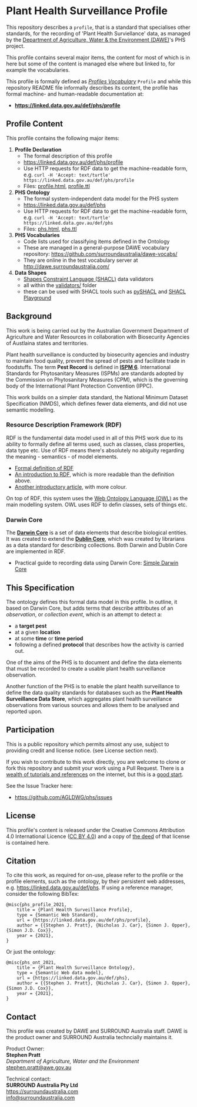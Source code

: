# Plant Health Surveillance Profile
This repository describes a `profile`, that is a standard that specialises other standards, for the recording of 'Plant Health Surviellance' data, as managed by the [Department of Agriculture, Water & the Environment  (DAWE)](https://www.awe.gov.au)'s PHS project.

This profile contains several major items, the content for most of which is in here but some of the content is managed else where but linked to, for example the vocabularies.

This profile is formally defined as [_Profiles Vocabulary_](https://w3c.github.io/dx-prof/prof/) `Profile` and while this repository README file informally describes its content, the profile has formal machine- and human-readable documentation at:

* **<https://linked.data.gov.au/def/phs/profile>**

## Profile Content
This profile contains the following major items:

1. **Profile Declaration**
    * The formal description of this profile
    * <https://linked.data.gov.au/def/phs/profile>
    * Use HTTP requests for RDF data to get the machine-readable form, e.g. `curl -H 'Accept: text/turtle' https://linked.data.gov.au/def/phs/profile`
    * Files: [profile.html](profile.html), [profile.ttl](profile.ttl)
2. **PHS Ontology**
    * The formal system-independent data model for the PHS system
    * <https://linked.data.gov.au/def/phs>
    * Use HTTP requests for RDF data to get the machine-readable form, e.g. `curl -H 'Accept: text/turtle' https://linked.data.gov.au/def/phs`
    * Files: [phs.html](phs.html), [phs.ttl](phs.ttl)
3. **PHS Vocabularies**
    * Code lists used for classifying items defined in the Ontology
    * These are managed in a general-purpose DAWE vocabulary repository: <https://github.com/surroundaustralia/dawe-vocabs/>
    * They are online in the test vocabulary server at <http://dawe.surroundaustralia.com/>
4. **Data Shapes**
    * [Shapes Constraint Language (SHACL)](https://www.w3.org/TR/shacl/) data validators
    * all within the [validators/](validators/) folder
    * these can be used with SHACL tools such as [pySHACL](https://github.com/RDFLib/pySHACL) and [SHACL Playground](https://shacl.org/playground/)

## Background
This work is being carried out by the Australian Government Department of Agriculture and Water Resources in collaboration with Biosecurity Agencies of Austlaina states and territories. 

Plant health surveillance is conducted by biosecurity agencies and industry to maintain food quality, prevent the spread of pests and facilitate trade in foodstuffs. The term **Pest Record** is defined in **[ISPM 6](https://www.ippc.int/en/core-activities/standards-setting/ispms/)**. International Standards for Phytosanitary Measures (ISPMs) are standards adopted by the Commission on Phytosanitary Measures (CPM), which is the governing body of the International Plant Protection Convention (IPPC).

This work builds on a simpler data standard, the National Minimum Dataset Specification (NMDS), which defines fewer data elements, and did not use semantic modelling.

### Resource Description Framework (RDF)
RDF is the fundamental data model used in all of this PHS work due to its ability to formally define all terms used, such as classes, class properties, data type etc. Use of RDF means there's absolutely no abiguity regarding the meaning - semantics - of model elements.

* [Formal definition of RDF](https://www.w3.org/TR/rdf11-concepts/)
* [An introduction to RDF](http://www.dlib.org/dlib/may98/miller/05miller.html), which is more readable than the definition above.
* [Another introductory article](https://www.ontotext.com/knowledgehub/fundamentals/what-is-rdf/), with more colour.

On top of RDF, this system uses the [Web Ontology Language (OWL)](https://www.w3.org/OWL/) as the main modelling system. OWL uses RDF to defin classes, sets of things etc.

### Darwin Core
The **[Darwin Core](https://en.wikipedia.org/wiki/Darwin_Core)** is a set of data elements that describe biological entities. It was created to extend the **[Dublin Core](https://en.wikipedia.org/wiki/Dublin_Core)**, which was created by librarians as a data standard for describing collections. Both Darwin and Dublin Core are implemented in RDF.

* Practical guide to recording data using Darwin Core: [Simple Darwin Core](https://dwc.tdwg.org/simple/)

## This Specification
The ontology defines this formal data model in this profile. In outline, it based on Darwin Core, but adds terms that describe atttributes of an *observation*, or *collection event*, which is an attempt to detect a:

* a **target pest**
* at a given **location**
* at some **time** or **time period**
* following a defined **protocol** that describes how the activity is carried out.

One of the aims of the PHS is to document and define the data elements that must be recorded to create a usable plant health surveillance observation.

Another function of the PHS is to enable the plant health surveillance to define the data quality standards for databases such as the **Plant Health Surveillance Data Store**, which aggregates plant health surveillance observations from various sources and allows them to be analysed and reported upon.

## Participation
This is a public repository which permits almost any use, subject to providing credit and license notice. (see License section next).

If you wish to contribute to this work directly, you are welcome to clone or fork this repository and submit your work using a Pull Request. There is a [wealth of tutorials and references](https://duckduckgo.com/?q=best+practice+git+collaboration+pull+request&atb=v141-1&ia=web) on the internet, but this is a [good start](https://www.thinkful.com/learn/github-pull-request-tutorial/). 

See the Issue Tracker here:

* <https://github.com/AGLDWG/phs/issues>

## License
This profile's content is released under the Creative Commons Attribution 4.0 International Licence ([CC BY 4.0](https://creativecommons.org/licenses/by/4.0/)) and a copy of [the deed](LICENSE) of that license is contained here.

## Citation
To cite this work, as required for on-use, please refer to the profile or the profile elements, such as the ontology, by their persistent web addresses, e.g. <https://linked.data.gov.au/def/phs>. If using a reference manager, consider the following BibTex:

```
@misc{phs_profile_2021,
	title = {Plant Health Surveillance Profile},
	type = {Semantic Web Standard},
	url = {https://linked.data.gov.au/def/phs/profile},
	author = {{Stephen J. Pratt}, {Nicholas J. Car}, {Simon J. Opper}, {Simon J.D. Cox}},
	year = {2021},
}
```

Or just the ontology:

```
@misc{phs_ont_2021,
	title = {Plant Health Surveillance Ontology},
	type = {Semantic Web data model},
	url = {https://linked.data.gov.au/def/phs},
	author = {{Stephen J. Pratt}, {Nicholas J. Car}, {Simon J. Opper}, {Simon J.D. Cox}},
	year = {2021},
}
```

## Contact
This profile was created by DAWE and SURROUND Australia staff. DAWE is the product owner and SURROUND Australia techncially maintains it.

Product Owner:  
**Stephen Pratt**  
_Department of Agriculture, Water and the Environment_  
<stephen.pratt@awe.gov.au>

Technical contact:  
**SURROUND Australia Pty Ltd**  
<https://surroundaustralia.com>  
<info@surroundaustralia.com>  

